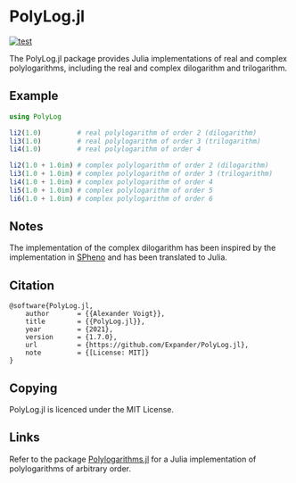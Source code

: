 PolyLog.jl
==========

[![test](https://github.com/Expander/PolyLog.jl/actions/workflows/build.yml/badge.svg)](https://github.com/Expander/PolyLog.jl/actions/workflows/build.yml)

The PolyLog.jl package provides Julia implementations of real and
complex polylogarithms, including the real and complex dilogarithm and
trilogarithm.


Example
-------

```.jl
using PolyLog

li2(1.0)         # real polylogarithm of order 2 (dilogarithm)
li3(1.0)         # real polylogarithm of order 3 (trilogarithm)
li4(1.0)         # real polylogarithm of order 4

li2(1.0 + 1.0im) # complex polylogarithm of order 2 (dilogarithm)
li3(1.0 + 1.0im) # complex polylogarithm of order 3 (trilogarithm)
li4(1.0 + 1.0im) # complex polylogarithm of order 4
li5(1.0 + 1.0im) # complex polylogarithm of order 5
li6(1.0 + 1.0im) # complex polylogarithm of order 6
```


Notes
-----

The implementation of the complex dilogarithm has been inspired by the
implementation in [SPheno](https://spheno.hepforge.org) and has been
translated to Julia.


Citation
--------

~~~.bibtex
@software{PolyLog.jl,
    author       = {{Alexander Voigt}},
    title        = {{PolyLog.jl}},
    year         = {2021},
    version      = {1.7.0},
    url          = {https://github.com/Expander/PolyLog.jl},
    note         = {[License: MIT]}
}
~~~


Copying
-------

PolyLog.jl is licenced under the MIT License.


Links
-----

Refer to the package
[Polylogarithms.jl](https://github.com/mroughan/Polylogarithms.jl) for
a Julia implementation of polylogarithms of arbitrary order.
